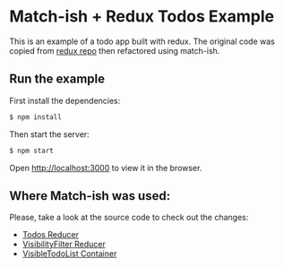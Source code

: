 # Match-ish + Redux Todos Example


This is an example of a todo app built with redux. The original code was copied from [redux repo](https://github.com/reactjs/redux/tree/master/examples/todos) then refactored using match-ish.

## Run the example
First install the dependencies:
```sh
$ npm install
```
Then start the server:
```sh
$ npm start
```

Open [http://localhost:3000](http://localhost:3000) to view it in the browser.

## Where Match-ish was used:
Please, take a look at the source code to check out the changes:
- [Todos Reducer](./src/reducers/todos.js#L30)
- [VisibilityFilter Reducer](./src/reducers/visibilityFilter.js#L16)
- [VisibleTodoList Container](./src/containers/VisibleTodoList.js#L23)